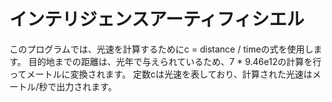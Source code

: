 # インテリジェンスアーティフィシエル
このプログラムでは、光速を計算するためにc = distance / timeの式を使用します。
目的地までの距離は、光年で与えられているため、7 * 9.46e12の計算を行ってメートルに変換されます。
定数cは光速を表しており、計算された光速はメートル/秒で出力されます。

